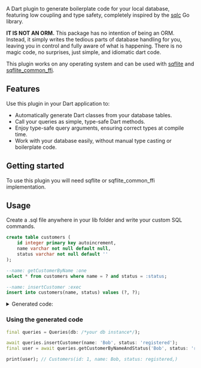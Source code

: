 A Dart plugin to generate boilerplate code for your local database,  
featuring low coupling and type safety, completely inspired by the [sqlc](https://sqlc.dev/) Go library.

**IT IS NOT AN ORM.** This package has no intention of being an ORM. 
Instead, it simply writes the tedious parts of database handling for you, leaving you in 
control and fully aware of what is happening. There is no magic code, no surprises, just simple, and idiomatic dart code.

This plugin works on any operating system and can be used with [sqflite](https://pub.dev/packages/sqflite) and [sqflite_common_ffi](https://pub.dev/packages/sqflite_common_ffi).
## Features

Use this plugin in your Dart application to:
- Automatically generate Dart classes from your database tables.
- Call your queries as simple, type-safe Dart methods.
- Enjoy type-safe query arguments, ensuring correct types at compile time.
- Work with your database easily, without manual type casting or boilerplate code.

## Getting started

To use this plugin you will need sqflite or sqflite_common_ffi implementation.

## Usage

Create a .sql file anywhere in your lib folder and write your custom SQL commands.

```sql
create table customers (
    id integer primary key autoincrement,
    name varchar not null default null,
    status varchar not null default ''
);

--name: getCustomerByName :one
select * from customers where name = ? and status = :status;

--name: insertCustomer :exec
insert into customers(name, status) values (?, ?);
```
<details>
<summary>Generated code:</summary>
 

```dart
// sqlitec/schemas.dart
class Customers {
  static const String $tableInfo = 'customers';
  static const String $createTableStatement = 'CREATE TABLE customers(id integer PRIMARY KEY AUTOINCREMENT, name varchar NOT NULL DEFAULT NULL, status varchar NOT NULL DEFAULT \'\')';
  int id;
  String name;
  String status;

  Customers({
    required this.id,
    required this.name,
    required this.status,
  });

  factory Customers.fromJson(Map<String, dynamic> jsonMap) {
    return Customers(
      id: (jsonMap['id'] as num).toInt(),
      name: jsonMap['name'] as String,
      status: jsonMap['status'] as String,
    );
  }
  Map<String, dynamic> toJson() {
    return {
      'id': id,
      'name': name,
      'status': status,
    };
  }

  String toString() {
    return '''Customers(
  id: $id,
  name: $name,
  status: $status,
)''';  }

...
// methods inside Queries class on sqlitec/queries.sqlitec.dart
Future<Customers?> getCustumerByNameAndStatus(String $arg1, {
  required String status,
}) async {
    final result = await db.rawQuery(
      'SELECT * FROM customers WHERE name = ? AND status = ?',
      [$arg1, status],
    );
    
    if (result.isEmpty) return null;
    final resultFirst = result.first;
    return Customers.fromJson(resultFirst);
}

Future<int> insertCustomer({
  required String name,
  required String status,
}) async {
    final result = await db.rawInsert(
      'INSERT INTO customers (name, status) VALUES (?, ?)',
      [
        name,
        status,
      ],
    );

    return result;
}
```
</details>

### Using the generated code

```dart
final queries = Queries(db: /*your db instance*/);

await queries.insertCustomer(name: 'Bob', status: 'registered');
final user = await queries.getCustomerByNameAndStatus('Bob', status: 'registered');

print(user); // Customers(id: 1, name: Bob, status: registered,)
```
